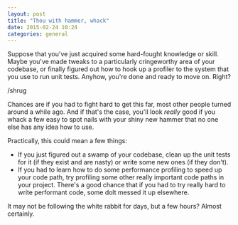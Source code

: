 ```yaml
---
layout: post
title: "Thou with hammer, whack"
date: 2015-02-24 10:24
categories: general
---
```

Suppose that you've just acquired some hard-fought knowledge or skill. Maybe you've made tweaks to a particularly cringeworthy area of your codebase, or finally figured out how to hook up a profiler to the system that you use to run unit tests. Anyhow, you're done and ready to move on. Right?

/shrug

Chances are if you had to fight hard to get this far, most other people turned around a while ago. And if that's the case, you'll look *really* good if you whack a few easy to spot nails with your shiny new hammer that no one else has any idea how to use.

Practically, this could mean a few things:

  - If you just figured out a swamp of your codebase, clean up the unit tests for it (if they exist and are nasty) or write some new ones (if they don't).
  - If you had to learn how to do some performance profiling to speed up your code path, try profiling some other really important code paths in your project. There's a good chance that if you had to try really hard to write performant code, some dolt messed it up elsewhere.

It may not be following the white rabbit for days, but a few hours? Almost certainly.
